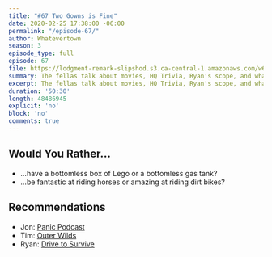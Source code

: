 ```yaml
---
title: "#67 Two Gowns is Fine"
date: 2020-02-25 17:38:00 -06:00
permalink: "/episode-67/"
author: Whatevertown
season: 3
episode_type: full
episode: 67
file: https://lodgment-remark-slipshod.s3.ca-central-1.amazonaws.com/w67.mp3
summary: The fellas talk about movies, HQ Trivia, Ryan's scope, and whatever.
excerpt: The fellas talk about movies, HQ Trivia, Ryan's scope, and whatever.
duration: '50:30'
length: 48486945
explicit: 'no'
block: 'no'
comments: true
---
```


## Would You Rather…
- …have a bottomless box of Lego or a bottomless gas tank?
- …be fantastic at riding horses or amazing at riding dirt bikes?

## Recommendations
- Jon: [Panic Podcast](https://podcast.panic.com/)
- Tim: [Outer Wilds](https://www.mobiusdigitalgames.com/outer-wilds.html)
- Ryan: [Drive to Survive](https://www.netflix.com/title/80204890)